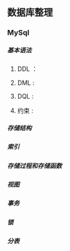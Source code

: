 ## 数据库整理
### MySql
##### 基本语法
1. DDL ：
2. DML : 
3. DQL : 

4. 约束 :
##### 存储结构
##### 索引
##### 存储过程和存储函数
##### 视图
##### 事务
##### 锁
##### 分表
